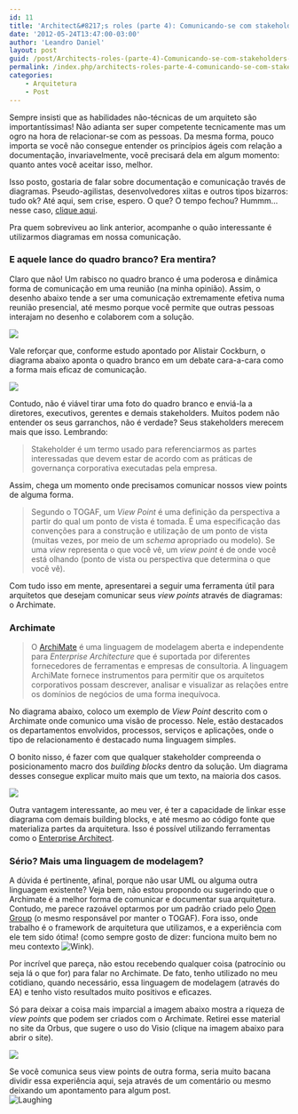 ```yaml
---
id: 11
title: 'Architect&#8217;s roles (parte 4): Comunicando-se com stakeholders através de diagramas'
date: '2012-05-24T13:47:00-03:00'
author: 'Leandro Daniel'
layout: post
guid: /post/Architects-roles-(parte-4)-Comunicando-se-com-stakeholders-atraves-de-diagramas.aspx
permalink: /index.php/architects-roles-parte-4-comunicando-se-com-stakeholders-atraves-de-diagramas/
categories:
    - Arquitetura
    - Post
---
```


Sempre insisti que as habilidades não-técnicas de um arquiteto são importantíssimas! Não adianta ser super competente tecnicamente mas um ogro na hora de relacionar-se com as pessoas. Da mesma forma, pouco importa se você não consegue entender os princípios ágeis com relação a documentação, invariavelmente, você precisará dela em algum momento: quanto antes você aceitar isso, melhor.

Isso posto, gostaria de falar sobre documentação e comunicação través de diagramas. Pseudo-agilistas, desenvolvedores xiitas e outros tipos bizarros: tudo ok? Até aqui, sem crise, espero. O que? O tempo fechou? Hummm… nesse caso, [clique aqui](http://leandrodaniel.com/pics/NothingToDoHereBlackWithText.png).

Pra quem sobreviveu ao link anterior, acompanhe o quão interessante é utilizarmos diagramas em nossa comunicação.

### E aquele lance do quadro branco? Era mentira?

Claro que não! Um rabisco no quadro branco é uma poderosa e dinâmica forma de comunicação em uma reunião (na minha opinião). Assim, o desenho abaixo tende a ser uma comunicação extremamente efetiva numa reunião presencial, até mesmo porque você permite que outras pessoas interajam no desenho e colaborem com a solução.

![](http://leandrodaniel.com/pics/archimatedraft.png)

Vale reforçar que, conforme estudo apontado por Alistair Cockburn, o diagrama abaixo aponta o quadro branco em um debate cara-a-cara como a forma mais eficaz de comunicação.

![](http://leandrodaniel.com/pics/communicationModes.gif)

Contudo, não é viável tirar uma foto do quadro branco e enviá-la a diretores, executivos, gerentes e demais stakeholders. Muitos podem não entender os seus garranchos, não é verdade? Seus stakeholders merecem mais que isso. Lembrando:

> Stakeholder é um termo usado para referenciarmos as partes interessadas que devem estar de acordo com as práticas de governança corporativa executadas pela empresa.

Assim, chega um momento onde precisamos comunicar nossos view points de alguma forma.

> Segundo o TOGAF, um *View Point* é uma definição da perspectiva a partir do qual um ponto de vista é tomada. É uma especificação das convenções para a construção e utilização de um ponto de vista (muitas vezes, por meio de um *schema* apropriado ou modelo). Se uma *view* representa o que você vê, um *view point* é de onde você está olhando (ponto de vista ou perspectiva que determina o que você vê).

Com tudo isso em mente, apresentarei a seguir uma ferramenta útil para arquitetos que desejam comunicar seus *view points* através de diagramas: o Archimate.

### Archimate

> O [ArchiMate](http://www.opengroup.org/archimate/) é uma linguagem de modelagem aberta e independente para *Enterprise Architecture* que é suportada por diferentes fornecedores de ferramentas e empresas de consultoria. A linguagem ArchiMate fornece instrumentos para permitir que os arquitetos corporativos possam descrever, analisar e visualizar as relações entre os domínios de negócios de uma forma inequívoca.

No diagrama abaixo, coloco um exemplo de *View Point* descrito com o Archimate onde comunico uma visão de processo. Nele, estão destacados os departamentos envolvidos, processos, serviços e aplicações, onde o tipo de relacionamento é destacado numa linguagem simples.

O bonito nisso, é fazer com que qualquer stakeholder compreenda o posicionamento macro dos *building blocks* dentro da solução. Um diagrama desses consegue explicar muito mais que um texto, na maioria dos casos.

![](http://leandrodaniel.com/pics/archimatesample02.png)

Outra vantagem interessante, ao meu ver, é ter a capacidade de linkar esse diagrama com demais building blocks, e até mesmo ao código fonte que materializa partes da arquitetura. Isso é possível utilizando ferramentas como o [Enterprise Architect](http://www.sparxsystems.com/products/ea/index.html).

### Sério? Mais uma linguagem de modelagem?

A dúvida é pertinente, afinal, porque não usar UML ou alguma outra linguagem existente? Veja bem, não estou propondo ou sugerindo que o Archimate é a melhor forma de comunicar e documentar sua arquitetura. Contudo, me parece razoável optarmos por um padrão criado pelo [Open Group](http://www.opengroup.org/) (o mesmo responsável por manter o TOGAF). Fora isso, onde trabalho é o framework de arquitetura que utilizamos, e a experiência com ele tem sido ótima! (como sempre gosto de dizer: funciona muito bem no meu contexto ![Wink](http://leandrodaniel.com/editors/tiny_mce_3_4_3_1/plugins/emotions/img/smiley-wink.gif "Wink")).

Por incrível que pareça, não estou recebendo qualquer coisa (patrocínio ou seja lá o que for) para falar no Archimate. De fato, tenho utilizado no meu cotidiano, quando necessário, essa linguagem de modelagem (através do EA) e tenho visto resultados muito positivos e eficazes.

Só para deixar a coisa mais imparcial a imagem abaixo mostra a riqueza de *view points* que podem ser criados com o Archimate. Retirei esse material no site da Orbus, que sugere o uso do Visio (clique na imagem abaixo para abrir o site).

[![](http://leandrodaniel.com/pics/ArchimateViewPoints.png)](http://www.orbussoftware.com/downloads/posters/archimate-poster)

Se você comunica seus view points de outra forma, seria muito bacana dividir essa experiência aqui, seja através de um comentário ou mesmo deixando um apontamento para algum post.  
![Laughing](http://leandrodaniel.com/editors/tiny_mce_3_4_3_1/plugins/emotions/img/smiley-laughing.gif "Laughing")